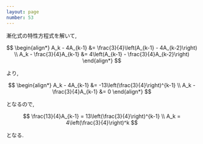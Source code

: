 ```yaml
---
layout: page
number: 53
---
```

漸化式の特性方程式を解いて,

$$
\begin{align*}
A_k - 4A_{k-1} &= \frac{3}{4}\left(A_{k-1} - 4A_{k-2}\right) \\
A_k - \frac{3}{4}A_{k-1} &= 4\left(A_{k-1} - \frac{3}{4}A_{k-2}\right)
\end{align*}
$$

より,

$$
\begin{align*}
A_k - 4A_{k-1} &= -13\left(\frac{3}{4}\right)^{k-1} \\
A_k - \frac{3}{4}A_{k-1} &= 0
\end{align*}
$$

となるので,

$$
\frac{13}{4}A_{k-1} = 13\left(\frac{3}{4}\right)^{k-1} \\
A_k = 4\left(\frac{3}{4}\right)^k
$$

となる.
